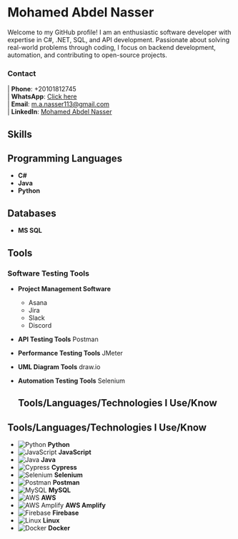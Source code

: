 # Mohamed Abdel Nasser

Welcome to my GitHub profile! I am an enthusiastic software developer with expertise in C#, .NET, SQL, and API development. Passionate about solving real-world problems through coding, I focus on backend development, automation, and contributing to open-source projects.



### Contact 
| **Phone**: +20101812745  
| **WhatsApp**: [Click here](http://wa.me/+201018127745)  
| **Email**: [m.a.nasser113@gmail.com](mailto:m.a.nasser113@gmail.com)  
| **LinkedIn**: [Mohamed Abdel Nasser](https://www.linkedin.com/in/mohamed-abdel-nasser-75014019a/)  



## Skills

## Programming Languages
- **C#**
- **Java**
- **Python**

## Databases
- **MS SQL**

## Tools
### Software Testing Tools

- **Project Management Software**
    -  Asana
    - Jira
    - Slack
    - Discord

- **API Testing Tools**
       Postman

- **Performance Testing Tools**
      JMeter

- **UML Diagram Tools**
       draw.io

- **Automation Testing Tools**
      Selenium


  ## Tools/Languages/Technologies I Use/Know

## Tools/Languages/Technologies I Use/Know

- ![Python](https://your-image-link.com/python-logo.png) **Python**
- ![JavaScript](https://your-image-link.com/javascript-logo.png) **JavaScript**
- ![Java](https://your-image-link.com/java-logo.png) **Java**
- ![Cypress](https://your-image-link.com/cypress-logo.png) **Cypress**
- ![Selenium](https://your-image-link.com/selenium-logo.png) **Selenium**
- ![Postman](https://your-image-link.com/postman-logo.png) **Postman**
- ![MySQL](https://your-image-link.com/mysql-logo.png) **MySQL**
- ![AWS](https://your-image-link.com/aws-logo.png) **AWS**
- ![AWS Amplify](https://your-image-link.com/aws-amplify-logo.png) **AWS Amplify**
- ![Firebase](https://your-image-link.com/firebase-logo.png) **Firebase**
- ![Linux](https://your-image-link.com/linux-logo.png) **Linux**
- ![Docker](https://your-image-link.com/docker-logo.png) **Docker**

